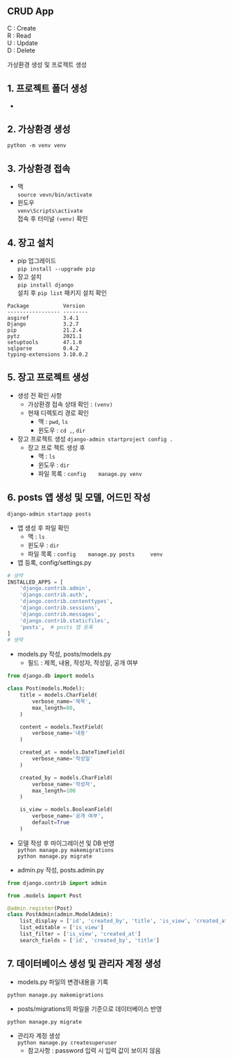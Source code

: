 CRUD App
---
C : Create  
R : Read  
U : Update  
D : Delete  

가상환경 생성 및 프로젝트 생성
## 1. 프로젝트 폴더 생성  
* 

## 2. 가상환경 생성  
```python -m venv venv```  

## 3. 가상환경 접속  
* 맥  
```source vevn/bin/activate```  
* 윈도우  
```venv\Scripts\activate```  
접속 후 터미널 ```(venv)``` 확인
## 4. 장고 설치  
* pip 업그레이드  
```pip install --upgrade pip```  
* 장고 설치  
```pip install django```  
설치 후 ```pip list``` 패키지 설치 확인  
```
Package           Version
----------------- --------
asgiref           3.4.1
Django            3.2.7
pip               21.2.4
pytz              2021.1
setuptools        47.1.0
sqlparse          0.4.2
typing-extensions 3.10.0.2
```

## 5. 장고 프로젝트 생성  
* 생성 전 확인 사항
   * 가상환경 접속 상태 확인 : ```(venv)```
   * 현재 디렉토리 경로 확인  
      * 맥 : ```pwd```, ```ls```
      * 윈도우 : ```cd ,```, ```dir```  
* 장고 프로젝트 생성 
```django-admin startproject config .```  
   * 장고 프로 젝트 생성 후
      * 맥 : ```ls```  
      * 윈도우 : ```dir```  
      * 파일 목록 : ```config    manage.py venv```

## 6. posts 앱 생성 및 모델, 어드민 작성
```django-admin startapp posts```
* 앱 생성 후 파일 확인
   * 맥 : ```ls```  
   * 윈도우 : ```dir```
   * 파일 목록 : ```config    manage.py posts     venv```
* 앱 등록, config/settings.py
```python
# 생략
INSTALLED_APPS = [
    'django.contrib.admin',
    'django.contrib.auth',
    'django.contrib.contenttypes',
    'django.contrib.sessions',
    'django.contrib.messages',
    'django.contrib.staticfiles',
    'posts',  # posts 앱 등록
]
# 생략
```  

* models.py 작성, posts/models.py
    * 필드 : 제목, 내용, 작성자, 작성일, 공개 여부
```python
from django.db import models

class Post(models.Model):
    title = models.CharField(
        verbose_name='제목',
        max_length=80,
    )

    content = models.TextField(
        verbose_name='내용'
    )

    created_at = models.DateTimeField(
        verbose_name='작성일'
    )

    created_by = models.CharField(
        verbose_name='작성자',
        max_length=100
    )

    is_view = models.BooleanField(
        verbose_name='공개 여부',
        default=True
    )
```  

* 모델 작성 후 마이그레이션 및 DB 반영  
```python manage.py makemigrations```  
```python manage.py migrate```  

* admin.py 작성, posts.admin.py
```python
from django.contrib import admin

from .models import Post

@admin.register(Post)
class PostAdmin(admin.ModelAdmin):
    list_display = ['id', 'created_by', 'title', 'is_view', 'created_at']
    list_editable = ['is_view']
    list_filter = ['is_view', 'created_at']
    search_fields = ['id', 'created_by', 'title']

```

## 7. 데이터베이스 생성 및 관리자 계정 생성
* models.py 파일의 변경내용을 기록  
```
python manage.py makemigrations
```  
* posts/migrations의 파일을 기준으로 데이터베이스 반영
```
python manage.py migrate
```  
* 관리자 계정 생성  
```python manage.py createsuperuser```
   * 참고사항 : password 입력 시 입력 값이 보이지 않음
